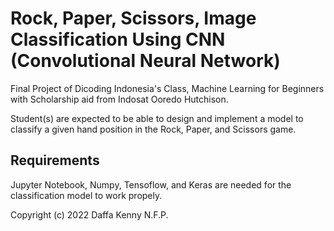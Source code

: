 
# Rock, Paper, Scissors, Image Classification Using CNN (Convolutional Neural Network)

Final Project of Dicoding Indonesia's Class, Machine Learning for Beginners with Scholarship aid from Indosat Ooredo Hutchison.

Student(s) are expected to be able to design and implement a model to classify a given hand position in the Rock, Paper, and Scissors game.


## Requirements

Jupyter Notebook, Numpy, Tensoflow, and Keras are needed for the classification model to work propely.


Copyright (c) 2022 Daffa Kenny N.F.P.
